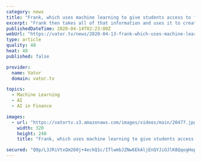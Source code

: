 ```yaml
---
category: news
title: "Frank, which uses machine learning to give students access to financial aid, raises $5M"
excerpt: "Frank then takes all of that information and uses it to create datasets for how best to help students with aid. \"It’s based on both machine learning, because every student who adds their preferences influences where we would recommend the next student, but it’s also built on where students can achieve the best outcomes and values for their ..."
publishedDateTime: 2020-04-14T02:23:00Z
webUrl: "https://vator.tv/news/2020-04-13-frank-which-uses-machine-learning-to-give-students-access-to-financial-aid-raises-5m"
type: article
quality: 48
heat: 48
published: false

provider:
  name: Vator
  domain: vator.tv

topics:
  - Machine Learning
  - AI
  - AI in Finance

images:
  - url: "https://vatortv.s3.amazonaws.com/images/videos/main/20477.jpg"
    width: 320
    height: 240
    title: "Frank, which uses machine learning to give students access to financial aid, raises $5M"

secured: "Q9p/L3JRiVtxQm260j+4eckQ1c/ITlwmbJZNw6EkAljEnQYJiOJlK8QqogHopTHHaTIcGA2AwxeeUQRzYTjWYMFBj1v0s/FqEdHs92YSAhlPDcYNYUZTKStammBCmn/XyU72Bc4FuWiXqlHxvroEMJlyfpdNev5Gz3x/WmZXOdTp+NTO44ecRSw7vPuHYlKJp0nYdMVP3TLKmdZL8uz9tbyNyTIZ2I5kIqZYgaUqGvQOcHpqYd1fx36ZV3VwaMe273gD3ES4pjNQGsfL+KUiBXn2vXh+Sid09bDtInNNidN02qK52ZAhJMBfNYHItvobpzV/pcCaCGClzWVBpUiDmCcaKjX6OyzdTUMQflLBIvewtL/Fl9aTzP8UxhkoexkLcDtrBawUaPJfKb5nSWU4Vb8BI5wiTXwHo3KAGs/FtXPJJfl39xI9nNrGsSgSGZ9guQhje/xWSRUrJNojWTfrvtKxuRRAwIA+26ZKdbbLjpA=;uAokR9WQuuLwjpNq7fWtkw=="
---
```


